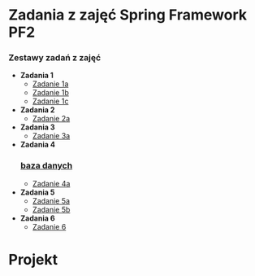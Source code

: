 # Zadania z zajęć Spring Framework PF2

### Zestawy zadań z zajęć
- **Zadania 1**
  - [Zadanie 1a](labolatoria/Zadania1/zadanie1a)
  - [Zadanie 1b](labolatoria/Zadania1/zadanie1b)
  - [Zadanie 1c](labolatoria/Zadania1/zadanie1c)
- **Zadania 2**
  - [Zadanie 2a](labolatoria/Zadania2/zadanie2a)
- **Zadania 3**
  - [Zadanie 3a](labolatoria/Zadania3/zadanie3a)
- **Zadania 4**
  ### [baza danych](https://console.neon.tech/app/projects/patient-bonus-99368788/branches/br-winter-sound-abjgkzly?branchId=br-winter-sound-abjgkzly&database=database)
  - [Zadanie 4a](labolatoria/Zadania4/zadanie4a)
- **Zadania 5**
  - [Zadanie 5a](labolatoria/Zadania5/zadania5a)
  - [Zadanie 5b](labolatoria/Zadania5/zadanie5b)
- **Zadania 6**
  - [Zadanie 6](labolatoria/Zadania6/zadania6a)
    
# Projekt
